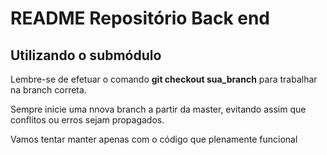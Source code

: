 <h1>README Repositório Back end</h1>

<h2>Utilizando o submódulo</h2>

<p>Lembre-se de efetuar o comando <b>git checkout sua_branch</b> para trabalhar na branch correta.</p>
<p>Sempre inicie uma nnova branch a partir da master, evitando assim que conflitos ou erros sejam propagados.</p>
<p>Vamos tentar manter apenas com o código que plenamente funcional</p>
